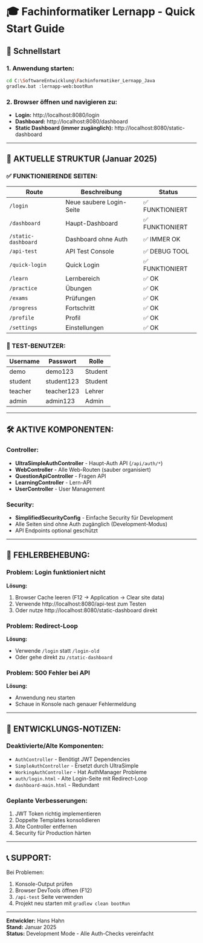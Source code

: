 # 🎓 Fachinformatiker Lernapp - Quick Start Guide

## 🚀 Schnellstart

### 1. Anwendung starten:
```bash
cd C:\SoftwareEntwicklung\Fachinformatiker_Lernapp_Java
gradlew.bat :lernapp-web:bootRun
```

### 2. Browser öffnen und navigieren zu:
- **Login:** http://localhost:8080/login
- **Dashboard:** http://localhost:8080/dashboard
- **Static Dashboard (immer zugänglich):** http://localhost:8080/static-dashboard

---

## 📁 AKTUELLE STRUKTUR (Januar 2025)

### ✅ FUNKTIONIERENDE SEITEN:

| Route | Beschreibung | Status |
|-------|--------------|--------|
| `/login` | Neue saubere Login-Seite | ✅ FUNKTIONIERT |
| `/dashboard` | Haupt-Dashboard | ✅ FUNKTIONIERT |
| `/static-dashboard` | Dashboard ohne Auth | ✅ IMMER OK |
| `/api-test` | API Test Console | ✅ DEBUG TOOL |
| `/quick-login` | Quick Login | ✅ FUNKTIONIERT |
| `/learn` | Lernbereich | ✅ OK |
| `/practice` | Übungen | ✅ OK |
| `/exams` | Prüfungen | ✅ OK |
| `/progress` | Fortschritt | ✅ OK |
| `/profile` | Profil | ✅ OK |
| `/settings` | Einstellungen | ✅ OK |

### 🔐 TEST-BENUTZER:

| Username | Passwort | Rolle |
|----------|----------|-------|
| demo | demo123 | Student |
| student | student123 | Student |
| teacher | teacher123 | Lehrer |
| admin | admin123 | Admin |

---

## 🛠️ AKTIVE KOMPONENTEN:

### Controller:
- **UltraSimpleAuthController** - Haupt-Auth API (`/api/auth/*`)
- **WebController** - Alle Web-Routen (sauber organisiert)
- **QuestionApiController** - Fragen API
- **LearningController** - Lern-API
- **UserController** - User Management

### Security:
- **SimplifiedSecurityConfig** - Einfache Security für Development
- Alle Seiten sind ohne Auth zugänglich (Development-Modus)
- API Endpoints optional geschützt

---

## 🔧 FEHLERBEHEBUNG:

### Problem: Login funktioniert nicht
**Lösung:** 
1. Browser Cache leeren (F12 → Application → Clear site data)
2. Verwende http://localhost:8080/api-test zum Testen
3. Oder nutze http://localhost:8080/static-dashboard direkt

### Problem: Redirect-Loop
**Lösung:** 
- Verwende `/login` statt `/login-old`
- Oder gehe direkt zu `/static-dashboard`

### Problem: 500 Fehler bei API
**Lösung:**
- Anwendung neu starten
- Schaue in Konsole nach genauer Fehlermeldung

---

## 📝 ENTWICKLUNGS-NOTIZEN:

### Deaktivierte/Alte Komponenten:
- `AuthController` - Benötigt JWT Dependencies
- `SimpleAuthController` - Ersetzt durch UltraSimple
- `WorkingAuthController` - Hat AuthManager Probleme
- `auth/login.html` - Alte Login-Seite mit Redirect-Loop
- `dashboard-main.html` - Redundant

### Geplante Verbesserungen:
1. JWT Token richtig implementieren
2. Doppelte Templates konsolidieren
3. Alte Controller entfernen
4. Security für Production härten

---

## 📞 SUPPORT:

Bei Problemen:
1. Konsole-Output prüfen
2. Browser DevTools öffnen (F12)
3. `/api-test` Seite verwenden
4. Projekt neu starten mit `gradlew clean bootRun`

---

**Entwickler:** Hans Hahn  
**Stand:** Januar 2025  
**Status:** Development Mode - Alle Auth-Checks vereinfacht
